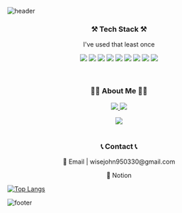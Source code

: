 ![header](https://capsule-render.vercel.app/api?type=soft&color=0:095579,100:a82da8&height=200&section=header&text=kong%20ji-han&fontSize=90&animation=blink)

<h3 align = "center"> ⚒ Tech Stack ⚒</h3>
<p align = "center"> I've used that least once </p>
<p align = "center"> 
<img src="https://img.shields.io/badge/spring-6DB33F?style=flat-square&logo=spring&logoColor=black"/>
<img src="https://img.shields.io/badge/Springboot-6DB33F?style=flat-square&logo=springboot&logoColor=black"/>
<img src="https://img.shields.io/badge/Java-007396?style=flat-square&logo=java&logoColor=white"/>
<img src="https://img.shields.io/badge/Javscript-F7DF1E?style=flat-square&logo=javascript&logoColor=black"/>
<img src="https://img.shields.io/badge/Node.js-339933?style=flat-square&logo=node.js&logoColor=black"/>
<img src="https://img.shields.io/badge/Html5-E34F26?style=flat-square&logo=html5&logoColor=black"/>
<img src="https://img.shields.io/badge/Css3-1572B6?style=flat-square&logo=css3&logoColor=black"/>
<img src="https://img.shields.io/badge/Python-3776AB?style=flat-square&logo=python&logoColor=white"/>
<img src="https://img.shields.io/badge/Mysql-4479A1?style=flat-square&logo=mysql&logoColor=white"/>
</p>
</br>

<h3 align = "center"> 🙍‍♂ About Me 🙍‍♂ </h3>
<p align = "center">
<a href="https://velog.io/@kjh950330"><img src="https://img.shields.io/badge/Techblog-20C997?style=flat-square&logo=velog&logoColor=white"/>
<a href="https://www.instagram.com/kkong_ji_95/"><img src="https://img.shields.io/badge/Instagram-E4405F?style=flat-square&logo=instagram&logoColor=white"/></a>  
</p>
<p align = "center"> <a href="https://github.com/kkong-ji"><img src="https://hits.seeyoufarm.com/api/count/incr/badge.svg?url=https%3A%2F%2Fgithub.com%2Fkkong-ji%2Fhit-counter&count_bg=%2379C83D&title_bg=%23555555&icon=&icon_color=%23E7E7E7&title=hits&edge_flat=false"/></a>
</br>
</br>
<h3 align = "center"> 📞 Contact 📞 </h3>
<p align = "center"> 📧 Email | wisejohn950330@gmail.com
<p align = "center"> 📗 Notion

[![Top Langs](https://github-readme-stats.vercel.app/api/top-langs/?username=kkong-ji&layout=compact)](https://github.com/kkong-ji/github-readme-stats)


![footer](https://capsule-render.vercel.app/api?type=soft&color=0:095579,100:a82da8&height=100&section=footer&fontSize=90)
